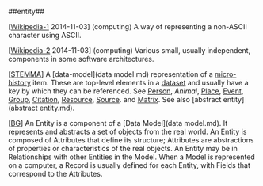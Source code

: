 ##entity##

\[[Wikipedia-1](https://en.wikipedia.org/wiki/Character_entity_reference) 2014-11-03\] (computing) A way of representing a non-ASCII character using ASCII.

\[[Wikipedia-2](https://en.wikipedia.org/wiki/Entity_component_system) 2014-11-03\] (computing) Various small, usually independent, components in some software architectures.

\[[STEMMA](SOURCES.md#STEMMA)\] A [data-model](data model.md) representation of a [micro-history](micro-history.md) item. These are top-level elements in a [dataset](dataset.md) and usually have a key by which they can be referenced. See [Person](person.md), *Animal*, [Place](place.md), [Event](event.md), [Group](group.md), [Citation](citation.md), [Resource](resource.md), [Source](source.md). and [Matrix](matrix.md). See also [abstract entity](abstract entity.md).

\[[BG](SOURCES.md#BG)\] An Entity is a component of a [Data Model](data model.md). It represents and abstracts a set of objects from the real world. An Entity is composed of Attributes that define its structure; Attributes are abstractions of properties or characteristics of the real objects. An Entity may be in Relationships with other Entities in the Model. When a Model is represented on a computer, a Record is usually defined for each Entity, with Fields that correspond to the Attributes.
